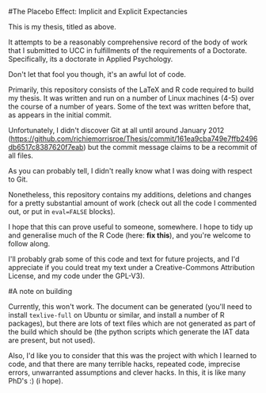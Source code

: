 #The Placebo Effect: Implicit and Explicit Expectancies

This is my thesis, titled as above.

It attempts to be a reasonably comprehensive record of the body of work that I submitted to UCC in fulfillments of the requirements of a Doctorate. Specifically, its a doctorate in Applied Psychology.

Don't let that fool you though, it's an awful lot of code.

Primarily, this repository consists of the LaTeX and R code required to build my thesis. It was written and run on a number of Linux machines (4-5) over the course of a number of years. Some of the text was written before that, as appears in the initial commit.

Unfortunately, I didn't discover Git at all until around January 2012 (https://github.com/richiemorrisroe/Thesis/commit/161ea9cba749e7ffb2496db6517c8387620f7eab) but the commit message claims to be a recommit of all files.

As you can probably tell, I didn't really know what I was doing with respect to Git.

Nonetheless, this repository contains my additions, deletions and changes for a pretty substantial amount of work (check out all the code I commented out, or put in `eval=FALSE` blocks).

I hope that this can prove useful to someone, somewhere. I hope to tidy up and generalise much of the R Code (here: **fix this**), and you're welcome to follow along.

I'll probably grab some of this code and text for future projects, and I'd appreciate if you could treat my text under a Creative-Commons Attribution License, and my code under the GPL-V3).

#A note on building

Currently, this won't work.
The document can be generated (you'll need to install `texlive-full` on Ubuntu or similar, and install a number of R packages), but there are lots of text files which are not generated as part of the build which should be (the python scripts which generate the IAT data are present, but not used).

Also, I'd like you to consider that this was the project with which I learned to code, and that there are many terrible hacks, repeated code, imprecise errors, unwarranted assumptions and clever hacks. In this, it is like many PhD's :) (i hope). 